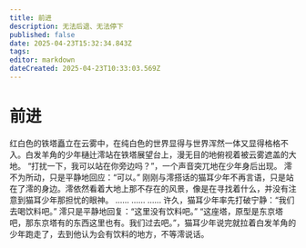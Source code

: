 ```yaml
---
title: 前进
description: 无法后退、无法停下
published: false
date: 2025-04-23T15:32:34.843Z
tags: 
editor: markdown
dateCreated: 2025-04-23T10:33:03.569Z
---
```


# 前进
红白色的铁塔矗立在云雾中，在纯白色的世界显得与世界浑然一体又显得格格不入。白发羊角的少年樋辻澪站在铁塔展望台上，漫无目的地俯视着被云雾遮盖的大地。
“打扰一下，我可以站在你旁边吗？”，一个声音突兀地在少年身后出现。
澪不为所动，只是平静地回应：“可以。”
刚刚与澪搭话的猫耳少年不再言语，只是站在了澪的身边。澪依然看着大地上那不存在的风景，像是在寻找着什么，并没有注意到猫耳少年那担忧的眼神。
......
......
......
许久，猫耳少年率先打破宁静：“我们去喝饮料吧。”
澪只是平静地回复：“这里没有饮料吧。”
“这座塔，原型是东京塔吧，那东京塔有的东西这里也有。我们过去吧。”，猫耳少年说完就拉着白发羊角的少年跑走了，去到他认为会有饮料的地方，不等澪说话。
